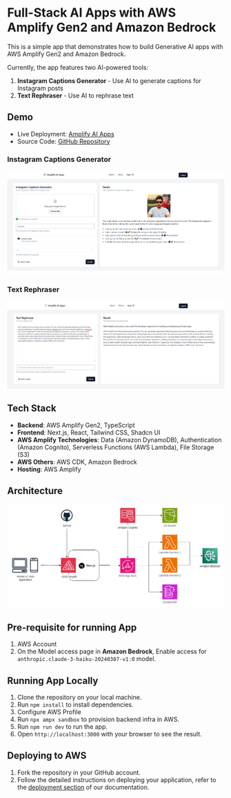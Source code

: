 # Full-Stack AI Apps with AWS Amplify Gen2 and Amazon Bedrock

This is a simple app that demonstrates how to build Generative AI apps with AWS Amplify Gen2 and Amazon Bedrock.

Currently, the app features two AI-powered tools:
1. **Instagram Captions Generator** - Use AI to generate captions for Instagram posts
2. **Text Rephraser** - Use AI to rephrase text

## Demo
- Live Deployment: [Amplify AI Apps](https://main.dv2wiefoyjqb9.amplifyapp.com)
- Source Code: [GitHub Repository](https://github.com/ankushjain358/aws-amplify-gen2-bedrock-ai-apps)

### Instagram Captions Generator
![System Architecture](./docs/instagram-caption-generator.png)

### Text Rephraser
![System Architecture](./docs/text-rephraser.png)

## Tech Stack
- **Backend**: AWS Amplify Gen2, TypeScript
- **Frontend**: Next.js, React, Tailwind CSS, Shadcn UI
- **AWS Amplify Technologies**: Data (Amazon DynamoDB), Authentication (Amazon Cognito), Serverless Functions (AWS Lambda), File Storage (S3)
- **AWS Others**:  AWS CDK, Amazon Bedrock
- **Hosting**: AWS Amplify

## Architecture
![System Architecture](./docs/architecture.png)

## Pre-requisite for running App
1. AWS Account
2. On the Model access page in **Amazon Bedrock**, Enable access for  `anthropic.claude-3-haiku-20240307-v1:0` model.

## Running App Locally
1. Clone the repository on your local machine.
2. Run `npm install` to install dependencies.
3. Configure AWS Profile
3. Run `npx ampx sandbox` to provision backend infra in AWS.
4. Run `npm run dev` to run the app.
5. Open `http://localhost:3000` with your browser to see the result.

## Deploying to AWS
1. Fork the repository in your GitHub account.
2. Follow the detailed instructions on deploying your application, refer to the [deployment section](https://docs.amplify.aws/nextjs/start/quickstart/nextjs-app-router-client-components/#deploy-a-fullstack-app-to-aws) of our documentation.
